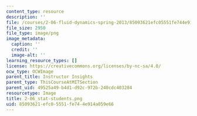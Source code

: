```yaml
---
content_type: resource
description: ''
file: /courses/2-06-fluid-dynamics-spring-2013/85093621efc05551fe744e914a059e66_2-06_stat-students.png
file_size: 2950
file_type: image/png
image_metadata:
  caption: ''
  credit: ''
  image-alt: ''
learning_resource_types: []
license: https://creativecommons.org/licenses/by-nc-sa/4.0/
ocw_type: OCWImage
parent_title: Instructor Insights
parent_type: ThisCourseAtMITSection
parent_uid: 49525a49-b4d1-d92c-972b-240cdc403284
resourcetype: Image
title: 2-06_stat-students.png
uid: 85093621-efc0-5551-fe74-4e914a059e66
---
```

